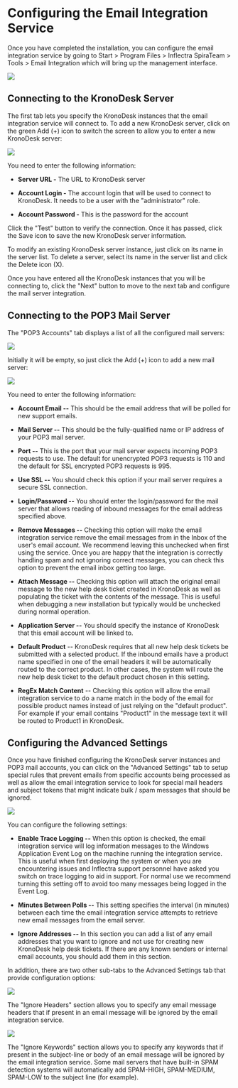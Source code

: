 # Configuring the Email Integration Service

Once you have completed the installation, you can configure the email
integration service by going to Start \> Program Files \> Inflectra
SpiraTeam \> Tools \> Email Integration which will bring up the
management interface.

![](img/Configuring_the_Email_Integration_Service_6.png)




## Connecting to the KronoDesk Server

The first tab lets you specify the KronoDesk instances that the email
integration service will connect to. To add a new KronoDesk server,
click on the green Add (+) icon to switch the screen to allow you to
enter a new KronoDesk server:

![](img/Configuring_the_Email_Integration_Service_7.png)




You need to enter the following information:

-   **Server URL -** The URL to KronoDesk server

-   **Account Login -** The account login that will be used to connect
to KronoDesk. It needs to be a user with the "administrator" role.

-   **Account Password -** This is the password for the account

Click the "Test" button to verify the connection. Once it has passed,
click the Save icon to save the new KronoDesk server information.

To modify an existing KronoDesk server instance, just click on its name
in the server list. To delete a server, select its name in the server
list and click the Delete icon (X).

Once you have entered all the KronoDesk instances that you will be
connecting to, click the "Next" button to move to the next tab and
configure the mail server integration.

## Connecting to the POP3 Mail Server

The "POP3 Accounts" tab displays a list of all the configured mail
servers:

![](img/Configuring_the_Email_Integration_Service_8.png)




Initially it will be empty, so just click the Add (+) icon to add a new
mail server:

![](img/Configuring_the_Email_Integration_Service_9.png)




You need to enter the following information:

-   **Account Email --** This should be the email address that will be
polled for new support emails.

-   **Mail Server --** This should be the fully-qualified name or IP
address of your POP3 mail server.

-   **Port --** This is the port that your mail server expects incoming
POP3 requests to use. The default for unencrypted POP3 requests is
110 and the default for SSL encrypted POP3 requests is 995.

-   **Use SSL --** You should check this option if your mail server
requires a secure SSL connection.

-   **Login/Password --** You should enter the login/password for the
mail server that allows reading of inbound messages for the email
address specified above.

-   **Remove Messages --** Checking this option will make the email
integration service remove the email messages from in the Inbox of
the user's email account. We recommend leaving this unchecked when
first using the service. Once you are happy that the integration is
correctly handling spam and not ignoring correct messages, you can
check this option to prevent the email inbox getting too large.

-   **Attach Message --** Checking this option will attach the original
email message to the new help desk ticket created in KronoDesk as
well as populating the ticket with the contents of the message. This
is useful when debugging a new installation but typically would be
unchecked during normal operation.

-   **Application Server --** You should specify the instance of
KronoDesk that this email account will be linked to.

-   **Default Product** -- KronoDesk requires that all new help desk
tickets be submitted with a selected product. If the inbound emails
have a product name specified in one of the email headers it will be
automatically routed to the correct product. In other cases, the
system will route the new help desk ticket to the default product
chosen in this setting.

-   **RegEx Match Content** -- Checking this option will allow the email
integration service to do a name match in the body of the email for
possible product names instead of just relying on the "default
product". For example if your email contains "Product1" in the
message text it will be routed to Product1 in KronoDesk.

## Configuring the Advanced Settings

Once you have finished configuring the KronoDesk server instances and
POP3 mail accounts, you can click on the "Advanced Settings" tab to
setup special rules that prevent emails from specific accounts being
processed as well as allow the email integration service to look for
special mail headers and subject tokens that might indicate bulk / spam
messages that should be ignored.

![](img/Configuring_the_Email_Integration_Service_10.png)




You can configure the following settings:

-   **Enable Trace Logging --** When this option is checked, the email
integration service will log information messages to the Windows
Application Event Log on the machine running the integration
service. This is useful when first deploying the system or when you
are encountering issues and Inflectra support personnel have asked
you switch on trace logging to aid in support. For normal use we
recommend turning this setting off to avoid too many messages being
logged in the Event Log.

-   **Minutes Between Polls --** This setting specifies the interval (in
minutes) between each time the email integration service attempts to
retrieve new email messages from the email server.

-   **Ignore Addresses --** In this section you can add a list of any
email addresses that you want to ignore and not use for creating new
KronoDesk help desk tickets. If there are any known senders or
internal email accounts, you should add them in this section.

In addition, there are two other sub-tabs to the Advanced Settings tab
that provide configuration options:

![](img/Configuring_the_Email_Integration_Service_11.png)




The "Ignore Headers" section allows you to specify any email message
headers that if present in an email message will be ignored by the email
integration service.

![](img/Configuring_the_Email_Integration_Service_12.png)




The "Ignore Keywords" section allows you to specify any keywords that if
present in the subject-line or body of an email message will be ignored
by the email integration service. Some mail servers that have built-in
SPAM detection systems will automatically add SPAM-HIGH, SPAM-MEDIUM,
SPAM-LOW to the subject line (for example).

